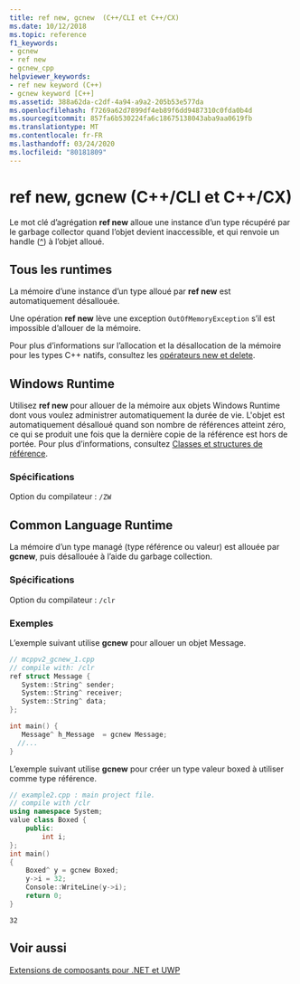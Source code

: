```yaml
---
title: ref new, gcnew  (C++/CLI et C++/CX)
ms.date: 10/12/2018
ms.topic: reference
f1_keywords:
- gcnew
- ref new
- gcnew_cpp
helpviewer_keywords:
- ref new keyword (C++)
- gcnew keyword [C++]
ms.assetid: 388a62da-c2df-4a94-a9a2-205b53e577da
ms.openlocfilehash: f7269a62d7899df4eb89f6dd9487310c0fda0b4d
ms.sourcegitcommit: 857fa6b530224fa6c18675138043aba9aa0619fb
ms.translationtype: MT
ms.contentlocale: fr-FR
ms.lasthandoff: 03/24/2020
ms.locfileid: "80181809"
---
```

# <a name="ref-new-gcnew--ccli-and-ccx"></a>ref new, gcnew  (C++/CLI et C++/CX)

Le mot clé d’agrégation **ref new** alloue une instance d’un type récupéré par le garbage collector quand l’objet devient inaccessible, et qui renvoie un handle ([^](handle-to-object-operator-hat-cpp-component-extensions.md)) à l’objet alloué.

## <a name="all-runtimes"></a>Tous les runtimes

La mémoire d’une instance d’un type alloué par **ref new** est automatiquement désallouée.

Une opération **ref new** lève une exception `OutOfMemoryException` s’il est impossible d’allouer de la mémoire.

Pour plus d’informations sur l’allocation et la désallocation de la mémoire pour les types C++ natifs, consultez les [opérateurs new et delete](../cpp/new-and-delete-operators.md).

## <a name="windows-runtime"></a>Windows Runtime

Utilisez **ref new** pour allouer de la mémoire aux objets Windows Runtime dont vous voulez administrer automatiquement la durée de vie. L'objet est automatiquement désalloué quand son nombre de références atteint zéro, ce qui se produit une fois que la dernière copie de la référence est hors de portée. Pour plus d’informations, consultez [Classes et structures de référence](../cppcx/ref-classes-and-structs-c-cx.md).

### <a name="requirements"></a>Spécifications

Option du compilateur : `/ZW`

## <a name="common-language-runtime"></a>Common Language Runtime

La mémoire d’un type managé (type référence ou valeur) est allouée par **gcnew**, puis désallouée à l’aide du garbage collection.

### <a name="requirements"></a>Spécifications

Option du compilateur : `/clr`

### <a name="examples"></a>Exemples

L’exemple suivant utilise **gcnew** pour allouer un objet Message.

```cpp
// mcppv2_gcnew_1.cpp
// compile with: /clr
ref struct Message {
   System::String^ sender;
   System::String^ receiver;
   System::String^ data;
};

int main() {
   Message^ h_Message  = gcnew Message;
  //...
}
```

L’exemple suivant utilise **gcnew** pour créer un type valeur boxed à utiliser comme type référence.

```cpp
// example2.cpp : main project file.
// compile with /clr
using namespace System;
value class Boxed {
    public:
        int i;
};
int main()
{
    Boxed^ y = gcnew Boxed;
    y->i = 32;
    Console::WriteLine(y->i);
    return 0;
}
```

```Output
32
```

## <a name="see-also"></a>Voir aussi

[Extensions de composants pour .NET et UWP](component-extensions-for-runtime-platforms.md)
